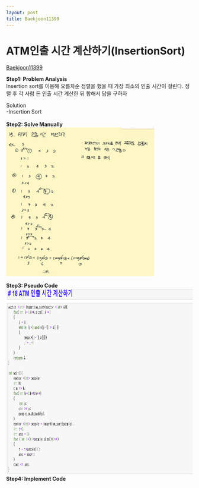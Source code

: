```yaml
---
layout: post
title: Baekjoon11399
---
```



# ATM인출 시간 계산하기(InsertionSort) #
[Baekjoon11399](https://www.acmicpc.net/problem/11399)

**Step1: Problem Analysis**<br/>
Insertion sort를 이용해 오름차순 정렬을 했을 때 가장 최소의 인출 시간이 걸린다. 정렬 후 각 사람 돈 인출 시간 계산한 뒤 합해서 답을 구하자<br/>

Solution<br/>
-Insertion Sort<br/>
<br/>
**Step2: Solve Manually**<br/>
<img src="/_images/Baek11399_1.jpg" width="400" height="400">

**Step3: Pseudo Code**<br/>
<img src="/_images/Baek11399_2.png" width="800" height="500">
<br/>
**Step4: Implement Code** <br/> 
<script src="https://gist.github.com/growingpenguin/e56b936acb3045eaef169244831f931b.js"></script>
